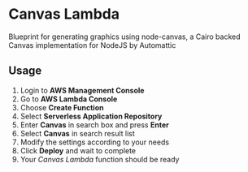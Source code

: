 # Canvas Lambda
Blueprint for generating graphics using node-canvas, a Cairo backed Canvas implementation for NodeJS by Automattic

## Usage
1. Login to **AWS Management Console**
2. Go to **AWS Lambda Console**
3. Choose **Create Function**
4. Select **Serverless Application Repository**
5. Enter **Canvas** in search box and press **Enter**
6. Select **Canvas** in search result list
7. Modify the settings according to your needs
8. Click **Deploy** and wait to complete
9. Your *Canvas Lambda* function should be ready

